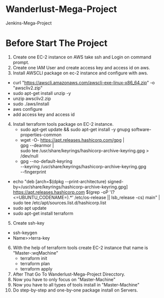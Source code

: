 # Wanderlust-Mega-Project
Jenkins-Mega-Project
# Before Start The Project
1) Create one EC-2 instance on AWS take ssh and Login on command prompt.
2) Create one IAM User and create access key and access id on aws.
3) Install AWSCLI package on ec-2 instance and configure with aws.
 * curl "https://awscli.amazonaws.com/awscli-exe-linux-x86_64.zip" -o "awscliv2.zip"
 * sudo apt-get install unzip -y
 * unzip awscliv2.zip
 * sudo ./aws/install
 * aws configure
 * add access key and access id
4) Install terraform tools package on EC-2 instance.
   * sudo apt-get update && sudo apt-get install -y gnupg software-properties-common
   * wget -O- https://apt.releases.hashicorp.com/gpg | \
gpg --dearmor | \
sudo tee /usr/share/keyrings/hashicorp-archive-keyring.gpg > /dev/null
   * gpg --no-default-keyring \
--keyring /usr/share/keyrings/hashicorp-archive-keyring.gpg \
--fingerprint
  * echo "deb [arch=$(dpkg --print-architecture) signed-by=/usr/share/keyrings/hashicorp-archive-keyring.gpg] https://apt.releases.hashicorp.com $(grep -oP '(?<=UBUNTU_CODENAME=).*' /etc/os-release || lsb_release -cs) main" | sudo tee /etc/apt/sources.list.d/hashicorp.list
  * sudo apt update
  * sudo apt-get install terraform
5) Create ssh-key
  * ssh-keygen
  * Name>>terra-key
6) With the help of terraform tools create EC-2 instance that name is "Master-:wqMachine"
   * terraform init
   * terraform plan
   * terraform apply
7) After That Go To Wanderlust-Mega-Project Direcctory.
7) Now you have to only focus on "Master-Machine"
8) Now you have to all types of tools install in "Master-Machine"
9) Do step-by-step and one-by-one package install on Servers.

